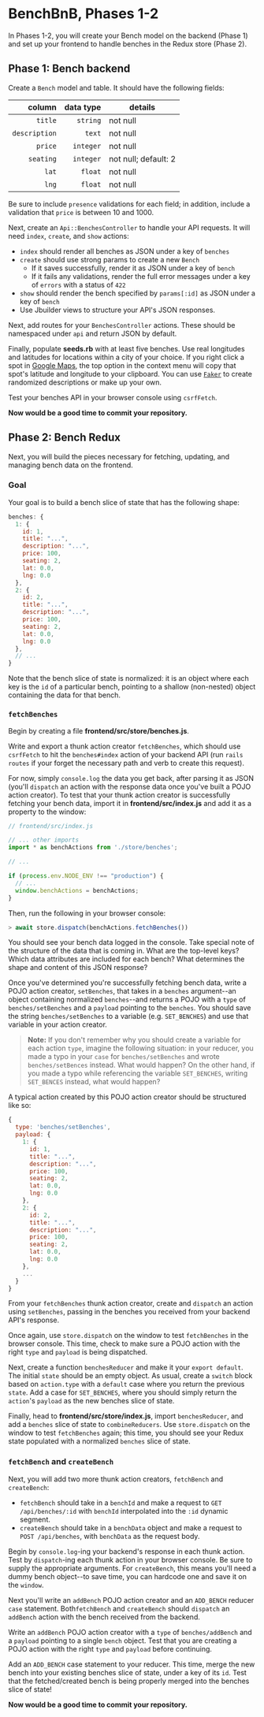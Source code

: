 # BenchBnB, Phases 1-2

In Phases 1-2, you will create your Bench model on the backend (Phase 1) and set
up your frontend to handle benches in the Redux store (Phase 2).

## Phase 1: Bench backend

Create a `Bench` model and table. It should have the following fields:
  
|        column | data type | details              |
| ------------: | --------: | -------------------- |
|       `title` |  `string` | not null             |
| `description` |    `text` | not null             |
|       `price` | `integer` | not null             |
|     `seating` | `integer` | not null; default: 2 |
|         `lat` |   `float` | not null             |
|         `lng` |   `float` | not null             |

Be sure to include `presence` validations for each field; in addition, include a
validation that `price` is between 10 and 1000.

Next, create an `Api::BenchesController` to handle your API requests. It will
need `index`, `create`, and `show` actions:

- `index` should render all benches as JSON under a key of `benches`
- `create` should use strong params to create a new `Bench`
  - If it saves successfully, render it as JSON under a key of `bench`
  - If it fails any validations, render the full error messages under a key of
    `errors` with a status of `422`
- `show` should render the bench specified by `params[:id]` as JSON under a key
  of `bench`
- Use Jbuilder views to structure your API's JSON responses.

Next, add routes for your `BenchesController` actions. These should be
namespaced under `api` and return JSON by default.

Finally, populate __seeds.rb__ with at least five benches. Use real longitudes
and latitudes for locations within a city of your choice. If you right click a
spot in [Google Maps][maps], the top option in the context menu will copy that
spot's latitude and longitude to your clipboard. You can use [`Faker`] to create
randomized descriptions or make up your own.

Test your benches API in your browser console using `csrfFetch`.

**Now would be a good time to commit your repository.**

## Phase 2: Bench Redux

Next, you will build the pieces necessary for fetching, updating, and managing
bench data on the frontend.

### Goal

Your goal is to build a bench slice of state that has the following shape:

```js
benches: {
  1: {
    id: 1,
    title: "...",
    description: "...",
    price: 100,
    seating: 2,
    lat: 0.0,
    lng: 0.0
  },
  2: {
    id: 2,
    title: "...",
    description: "...",
    price: 100,
    seating: 2,
    lat: 0.0,
    lng: 0.0
  },
  // ...
}
```

Note that the bench slice of state is normalized: it is an object where each key
is the `id` of a particular bench, pointing to a shallow (non-nested) object
containing the data for that bench.

### `fetchBenches`

Begin by creating a file __frontend/src/store/benches.js__.

Write and export a thunk action creator `fetchBenches`, which should use
`csrfFetch` to hit the `benches#index` action of your backend API (run `rails
routes` if your forget the necessary path and verb to create this request).

For now, simply `console.log` the data you get back, after parsing it as JSON
(you'll `dispatch` an action with the response data once you've built a POJO
action creator). To test that your thunk action creator is successfully fetching
your bench data, import it in __frontend/src/index.js__ and add it as a property
to the window:

```js
// frontend/src/index.js

// ... other imports
import * as benchActions from './store/benches';

// ...

if (process.env.NODE_ENV !== "production") {
  // ...
  window.benchActions = benchActions;
}
```

Then, run the following in your browser console:

```js
> await store.dispatch(benchActions.fetchBenches())
```

You should see your bench data logged in the console. Take special note of the
structure of the data that is coming in. What are the top-level keys? Which data
attributes are included for each bench? What determines the shape and content of
this JSON response?

Once you've determined you're successfully fetching bench data, write a POJO
action creator, `setBenches`, that takes in a `benches` argument--an object
containing normalized `benches`--and returns a POJO with a `type` of
`benches/setBenches` and a `payload` pointing to the `benches`. You should save
the string `benches/setBenches` to a variable (e.g. `SET_BENCHES`) and use that
variable in your action creator.

> **Note:** If you don't remember why you should create a variable for each
> action `type`, imagine the following situation: in your reducer, you made a
> typo in your `case` for `benches/setBenches` and wrote `benches/setBences`
> instead. What would happen? On the other hand, if you made a typo while
> referencing the variable `SET_BENCHES`, writing `SET_BENCES` instead, what
> would happen?

A typical action created by this POJO action creator should be structured like
so:

```js
{
  type: 'benches/setBenches',
  payload: {
    1: {
      id: 1,
      title: "...",
      description: "...",
      price: 100,
      seating: 2,
      lat: 0.0,
      lng: 0.0
    },
    2: {
      id: 2,
      title: "...",
      description: "...",
      price: 100,
      seating: 2,
      lat: 0.0,
      lng: 0.0
    },
    ...
  }
}
```

From your `fetchBenches` thunk action creator, create and `dispatch` an action
using `setBenches`, passing in the benches you received from your backend API's
response.

Once again, use `store.dispatch` on the window to test `fetchBenches` in the
browser console. This time, check to make sure a POJO action with the right
`type` and `payload` is being dispatched.

Next, create a function `benchesReducer` and make it your `export default`. The
initial `state` should be an empty object. As usual, create a `switch` block
based on `action.type` with a `default` case where you return the previous
`state`. Add a case for `SET_BENCHES`, where you should simply return the
`action`'s `payload` as the new benches slice of state.

Finally, head to  __frontend/src/store/index.js__, import `benchesReducer`, and
add a `benches` slice of state to `combineReducers`. Use `store.dispatch` on the
window to test `fetchBenches` again; this time, you should see your Redux state
populated with a normalized `benches` slice of state.

### `fetchBench` and `createBench`

Next, you will add two more thunk action creators, `fetchBench` and
`createBench`:

- `fetchBench` should take in a `benchId` and make a request to `GET
  /api/benches/:id` with `benchId` interpolated into the `:id` dynamic segment.
- `createBench` should take in a `benchData` object and make a request to `POST
  /api/benches`, with `benchData` as the request body.

Begin by `console.log`-ing your backend's response in each thunk action. Test by
`dispatch`-ing each thunk action in your browser console. Be sure to supply the
appropriate arguments. For `createBench`, this means you'll need a dummy bench
object--to save time, you can hardcode one and save it on the `window`.

Next you'll write an `addBench` POJO action creator and an `ADD_BENCH` reducer
`case` statement. Both`fetchBench` and `createBench` should `dispatch` an
`addBench` action with the bench received from the backend.

Write an `addBench` POJO action creator with a `type` of `benches/addBench` and
a `payload` pointing to a single `bench` object. Test that you are creating a
POJO action with the right `type` and `payload` before continuing.

Add an `ADD_BENCH` case statement to your reducer. This time, merge the new
bench into your existing benches slice of state, under a key of its `id`. Test
that the fetched/created bench is being properly merged into the benches slice
of state!

**Now would be a good time to commit your repository.**

[maps]: https://www.google.com/maps/place/San+Francisco,+CA
[`Faker`]: https://github.com/faker-ruby/faker